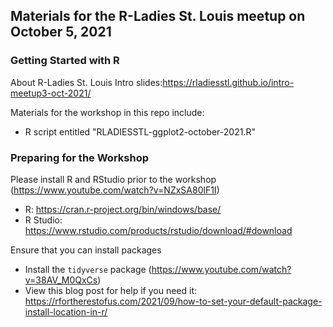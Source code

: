 ## Materials for the R-Ladies St. Louis meetup on October 5, 2021

### Getting Started with R

About R-Ladies St. Louis Intro slides:https://rladiesstl.github.io/intro-meetup3-oct-2021/

Materials for the workshop in this repo include:
  - R script entitled "RLADIESSTL-ggplot2-october-2021.R"

### Preparing for the Workshop

Please install R and RStudio prior to the workshop (https://www.youtube.com/watch?v=NZxSA80lF1I)
  - R: https://cran.r-project.org/bin/windows/base/
  - R Studio: https://www.rstudio.com/products/rstudio/download/#download

Ensure that you can install packages
  - Install the `tidyverse` package (https://www.youtube.com/watch?v=38AV_M0QxCs)
  - View this blog post for help if you need it: https://rfortherestofus.com/2021/09/how-to-set-your-default-package-install-location-in-r/

